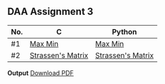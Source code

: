 ## DAA Assignment 3

| No. | C                                         | Python                                      |
| --- | ----------------------------------------- | ------------------------------------------- |
| #1  | [Max Min](./c_progs/maxmin.c)             | [Max Min](./py_progs/maxmin.py)             |
| #2  | [Strassen's Matrix](./c_progs/strassen.c) | [Strassen's Matrix](./py_progs/strassen.py) |

**Output** [Download PDF](https://drive.google.com/file/d/1iA5PSD79168XCbsBoyXz8i024aAEpQUq/view?usp=share_link)
